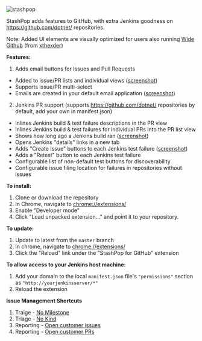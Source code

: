 ![stashpop](https://github.com/dpoeschl/StashPop/blob/master/images/stashpop2_logo.png)

StashPop adds features to GitHub, with extra Jenkins goodness on https://github.com/dotnet/ repositories.

Note: Added UI elements are visually optimized for users also running [Wide Github](https://github.com/xthexder/wide-github) (from [xthexder](https://github.com/xthexder/))

**Features:**

1. Adds email buttons for Issues and Pull Requests
  - Added to issue/PR lists and individual views (<a href="screenshots/issueslist.png" target="_blank">screenshot</a>)
  - Supports issue/PR multi-select
  - Emails are created in your default email application (<a href="screenshots/issueemail.png" target="_blank">screenshot</a>)

2. Jenkins PR support (supports https://github.com/dotnet/ repositories by default, add your own in manifest.json)
  - Inlines Jenkins build & test failure descriptions in the PR view
  - Inlines Jenkins build & test failures for individual PRs into the PR list view
  - Shows how long ago a Jenkins build ran (<a href="screenshots/jenkinsresults.png" target="_blank">screenshot</a>)
  - Opens Jenkins "details" links in a new tab
  - Adds "Create Issue" buttons to each Jenkins test failure (<a href="screenshots/createdissue.png" target="_blank">screenshot</a>)
  - Adds a "Retest" button to each Jenkins test failure
  - Configurable list of non-default test buttons for discoverability
  - Configurable issue filing location for failures in repositories without issues

**To install:**

1. Clone or download the repository
2. In Chrome, navigate to [chrome://extensions/](chrome://extensions/)
3. Enable "Developer mode"
4. Click "Load unpacked extension..." and point it to your repository.

**To update:**

1. Update to latest from the ```master``` branch
2. In chrome, navigate to [chrome://extensions/](chrome://extensions/)
3. Click the "Reload" link under the "StashPop for GitHub" extension

**To allow access to your Jenkins host machine:**

1. Add your domain to the local ```manifest.json``` file's ```"permissions"``` section as ```"http://yourjenkinsserver/*"```
2. Reload the extension

**Issue Management Shortcuts**

1. Traige - <a href="https://github.com/dpoeschl/StashPop/issues?q=is%3Aopen+is%3Aissue+no%3Amilestone" target="_blank">No Milestone</a>
2. Triage - <a href="https://github.com/dpoeschl/StashPop/issues?utf8=%E2%9C%93&q=is%3Aopen+is%3Aissue+-label%3AKind-Enhancement+-label%3AKind-Bug" target="_blank">No Kind</a>
3. Reporting - <a href="https://github.com/dpoeschl/StashPop/issues?utf8=%E2%9C%93&q=is%3Aopen+is%3Aissue+-author%3Adpoeschl" target="_blank">Open customer issues</a>
4. Reporting - <a href="https://github.com/dpoeschl/StashPop/pulls?q=is%3Aopen+-author%3Adpoeschl+is%3Apr" target="_blank">Open customer PRs</a>

